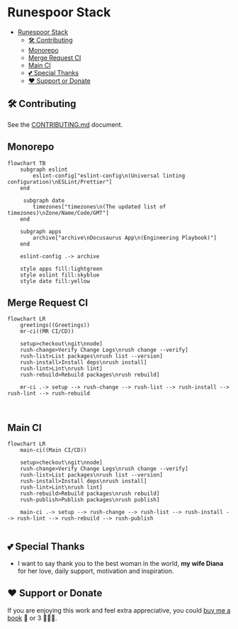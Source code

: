# Runespoor Stack

- [Runespoor Stack](#runespoor-stack)
  - [🛠️ Contributing](#️-contributing)
  - [Monorepo](#monorepo)
  - [Merge Request CI](#merge-request-ci)
  - [Main CI](#main-ci)
  - [💕 Special Thanks](#-special-thanks)
  - [❤️ Support or Donate](#️-support-or-donate)

## 🛠️ Contributing

See the [CONTRIBUTING.md](https://github.com/runespoor-engineering/runespoorstack/blob/main/CONTRIBUTING.md) document.

## Monorepo

```mermaid
flowchart TB
    subgraph eslint
        eslint-config["eslint-config\n(Universal linting configuration)\nESLint/Prettier"]
    end

     subgraph date
        timezones["timezones\n(The updated list of timezones)\nZone/Name/Code/GMT"]
    end

    subgraph apps
        archive["archive\nDocusaurus App\n(Engineering Playbook)"]
    end

    eslint-config .-> archive

    style apps fill:lightgreen
    style eslint fill:skyblue
    style date fill:yellow
```

## Merge Request CI

```mermaid
flowchart LR
    greetings((Greetings))
    mr-ci((MR CI/CD))

    setup>checkout\ngit\nnode]
    rush-change>Verify Change Logs\nrush change --verify]
    rush-list>List packages\nrush list --version]
    rush-install>Install deps\nrush install]
    rush-lint>Lint\nrush lint]
    rush-rebuild>Rebuild packages\nrush rebuild]

    mr-ci .-> setup --> rush-change --> rush-list --> rush-install --> rush-lint --> rush-rebuild
    
    
```

## Main CI

```mermaid
flowchart LR
    main-ci((Main CI/CD))

    setup>checkout\ngit\nnode]
    rush-change>Verify Change Logs\nrush change --verify]
    rush-list>List packages\nrush list --version]
    rush-install>Install deps\nrush install]
    rush-lint>Lint\nrush lint]
    rush-rebuild>Rebuild packages\nrush rebuild]
    rush-publish>Publish packages\nrush publish]

    main-ci .-> setup --> rush-change --> rush-list --> rush-install --> rush-lint --> rush-rebuild --> rush-publish
    
```

## 💕 Special Thanks

- I want to say thank you to the best woman in the world, **my wife Diana** for her love, daily support, motivation and inspiration.

## ❤️ Support or Donate

If you are enjoying this work and feel extra appreciative, you could [buy me a book](https://bmc.link/borisshulyak)
📖 or 3 📖📖📖.